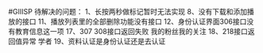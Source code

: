 #GIIISP
待解决的问题：
1、长按两秒做标记暂时无法实现
8、没有下载和添加播放的接口
11、播放列表里的全部删除功能没有接口
12、身份认证界面306接口没有教育信息这一项
17、307 308接口返回失败 我的粉丝我的关注
18、218接口返回值异常 学者
19、资料认证是身份认证还是去认证